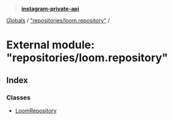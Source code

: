 > **[instagram-private-api](../README.md)**

[Globals](../README.md) / ["repositories/loom.repository"](_repositories_loom_repository_.md) /

# External module: "repositories/loom.repository"

## Index

### Classes

* [LoomRepository](../classes/_repositories_loom_repository_.loomrepository.md)
